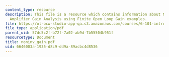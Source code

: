 ```yaml
---
content_type: resource
description: This file is a resource which contains information about Non-Inverting
  Amplifier Gain Analysis using Finite Open Loop Gain examples.
file: https://ol-ocw-studio-app-qa.s3.amazonaws.com/courses/6-101-introductory-analog-electronics-laboratory-spring-2007/6646003a1935d8c9dd9a89acbc4d8536_noninv_gain.pdf
file_type: application/pdf
parent_uid: 57dc5c2f-b72f-7a02-ab9d-7b55504b951f
resourcetype: Document
title: noninv_gain.pdf
uid: 6646003a-1935-d8c9-dd9a-89acbc4d8536
---
```

